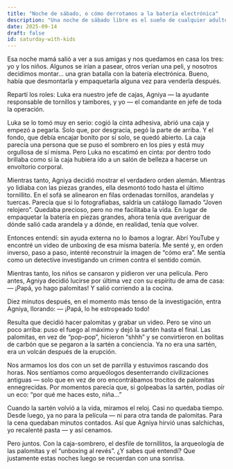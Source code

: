 ```yaml
---
title: "Noche de sábado, o cómo derrotamos a la batería electrónica"
description: "Una noche de sábado libre es el sueño de cualquier adulto. Unos salen a pasear, otros ven una película, y nosotros decidimos librar… una batalla épica con la batería electrónica..."
date: 2025-09-14
draft: false
id: saturday-with-kids
---
```


Esa noche mamá salió a ver a sus amigas y nos quedamos en casa los tres: yo y los niños. Algunos se irían a pasear, otros verían una peli, y nosotros decidimos montar… una gran batalla con la batería electrónica. Bueno, había que desmontarla y empaquetarla alguna vez para venderla después.

Repartí los roles: Luka era nuestro jefe de cajas, Agniya — la ayudante responsable de tornillos y tambores, y yo — el comandante en jefe de toda la operación.

Luka se lo tomó muy en serio: cogió la cinta adhesiva, abrió una caja y empezó a pegarla. Solo que, por desgracia, pegó la parte de arriba. Y el fondo, que debía encajar bonito por sí solo, se quedó abierto. La caja parecía una persona que se puso el sombrero en los pies y está muy orgullosa de sí misma. Pero Luka no escatimó en cinta: por dentro todo brillaba como si la caja hubiera ido a un salón de belleza a hacerse un envoltorio corporal.

Mientras tanto, Agniya decidió mostrar el verdadero orden alemán. Mientras yo lidiaba con las piezas grandes, ella desmontó todo hasta el último tornillito. En el sofá se alinearon en filas ordenadas tornillos, arandelas y tuercas. Parecía que si lo fotografiabas, saldría un catálogo llamado “Joven relojero”. Quedaba precioso, pero no me facilitaba la vida. En lugar de empaquetar la batería en piezas grandes, ahora tenía que averiguar de dónde salió cada arandela y a dónde, en realidad, tenía que volver.

Entonces entendí: sin ayuda externa no lo íbamos a lograr. Abrí YouTube y encontré un video de unboxing de esa misma batería. Me senté y, en orden inverso, paso a paso, intenté reconstruir la imagen de “cómo era”. Me sentía como un detective investigando un crimen contra el sentido común.

Mientras tanto, los niños se cansaron y pidieron ver una película. Pero antes, Agniya decidió lucirse por última vez con su espíritu de ama de casa:
— ¡Papá, yo hago palomitas!
Y salió corriendo a la cocina.

Diez minutos después, en el momento más tenso de la investigación, entra Agniya, llorando:
— ¡Papá, lo he estropeado todo!

Resulta que decidió hacer palomitas y grabar un video. Pero se vino un poco arriba: puso el fuego al máximo y dejó la sartén hasta el final. Las palomitas, en vez de “pop-pop”, hicieron “shhh” y se convirtieron en bolitas de carbón que se pegaron a la sartén a conciencia. Ya no era una sartén, era un volcán después de la erupción.

Nos armamos los dos con un set de parrilla y estuvimos rascando dos horas. Nos sentíamos como arqueólogos desenterrando civilizaciones antiguas — solo que en vez de oro encontrábamos trocitos de palomitas ennegrecidas. Por momentos parecía que, si golpeabas la sartén, podías oír un eco: “por qué me haces esto, niña…”

Cuando la sartén volvió a la vida, miramos el reloj. Casi no quedaba tiempo. Desde luego, ya no para la película — ni para otra tanda de palomitas. Para la cena quedaban minutos contados. Así que Agniya hirvió unas salchichas, yo recalenté pasta — y así cenamos.

Pero juntos. Con la caja-sombrero, el desfile de tornillitos, la arqueología de las palomitas y el “unboxing al revés”. ¿Y sabes qué entendí? Que justamente estas noches luego se recuerdan con una sonrisa.
